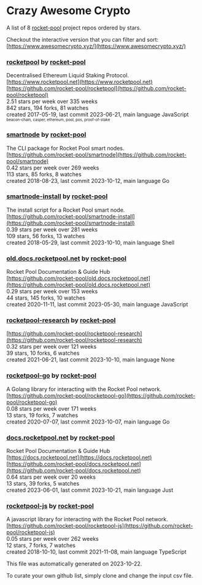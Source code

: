 # Crazy Awesome Crypto
A list of 8 [rocket-pool](https://github.com/rocket-pool) project repos ordered by stars.  

Checkout the interactive version that you can filter and sort: 
[https://www.awesomecrypto.xyz/](https://www.awesomecrypto.xyz/)  


### [rocketpool](https://github.com/rocket-pool/rocketpool) by [rocket-pool](https://github.com/rocket-pool)  
Decentralised Ethereum Liquid Staking Protocol.  
[https://www.rocketpool.net](https://www.rocketpool.net)  
[https://github.com/rocket-pool/rocketpool](https://github.com/rocket-pool/rocketpool)  
2.51 stars per week over 335 weeks  
842 stars, 194 forks, 81 watches  
created 2017-05-19, last commit 2023-06-21, main language JavaScript  
<sub><sup>beacon-chain, casper, ethereum, pool, pos, proof-of-stake</sup></sub>


### [smartnode](https://github.com/rocket-pool/smartnode) by [rocket-pool](https://github.com/rocket-pool)  
The CLI package for Rocket Pool smart nodes.  
[https://github.com/rocket-pool/smartnode](https://github.com/rocket-pool/smartnode)  
0.42 stars per week over 269 weeks  
113 stars, 85 forks, 8 watches  
created 2018-08-23, last commit 2023-10-12, main language Go  


### [smartnode-install](https://github.com/rocket-pool/smartnode-install) by [rocket-pool](https://github.com/rocket-pool)  
The install script for a Rocket Pool smart node.  
[https://github.com/rocket-pool/smartnode-install](https://github.com/rocket-pool/smartnode-install)  
0.39 stars per week over 281 weeks  
109 stars, 56 forks, 13 watches  
created 2018-05-29, last commit 2023-10-10, main language Shell  


### [old.docs.rocketpool.net](https://github.com/rocket-pool/old.docs.rocketpool.net) by [rocket-pool](https://github.com/rocket-pool)  
Rocket Pool Documentation & Guide Hub  
[https://github.com/rocket-pool/old.docs.rocketpool.net](https://github.com/rocket-pool/old.docs.rocketpool.net)  
0.29 stars per week over 153 weeks  
44 stars, 145 forks, 10 watches  
created 2020-11-11, last commit 2023-05-30, main language JavaScript  


### [rocketpool-research](https://github.com/rocket-pool/rocketpool-research) by [rocket-pool](https://github.com/rocket-pool)  
  
[https://github.com/rocket-pool/rocketpool-research](https://github.com/rocket-pool/rocketpool-research)  
0.32 stars per week over 121 weeks  
39 stars, 10 forks, 6 watches  
created 2021-06-21, last commit 2023-10-10, main language None  


### [rocketpool-go](https://github.com/rocket-pool/rocketpool-go) by [rocket-pool](https://github.com/rocket-pool)  
A Golang library for interacting with the Rocket Pool network.  
[https://github.com/rocket-pool/rocketpool-go](https://github.com/rocket-pool/rocketpool-go)  
0.08 stars per week over 171 weeks  
13 stars, 19 forks, 7 watches  
created 2020-07-07, last commit 2023-10-07, main language Go  


### [docs.rocketpool.net](https://github.com/rocket-pool/docs.rocketpool.net) by [rocket-pool](https://github.com/rocket-pool)  
Rocket Pool Documentation & Guide Hub  
[https://docs.rocketpool.net](https://docs.rocketpool.net)  
[https://github.com/rocket-pool/docs.rocketpool.net](https://github.com/rocket-pool/docs.rocketpool.net)  
0.64 stars per week over 20 weeks  
13 stars, 39 forks, 5 watches  
created 2023-06-01, last commit 2023-10-21, main language Just  


### [rocketpool-js](https://github.com/rocket-pool/rocketpool-js) by [rocket-pool](https://github.com/rocket-pool)  
A javascript library for interacting with the Rocket Pool network.  
[https://github.com/rocket-pool/rocketpool-js](https://github.com/rocket-pool/rocketpool-js)  
0.05 stars per week over 262 weeks  
12 stars, 7 forks, 7 watches  
created 2018-10-10, last commit 2021-11-08, main language TypeScript  


This file was automatically generated on 2023-10-22.  

To curate your own github list, simply clone and change the input csv file.  